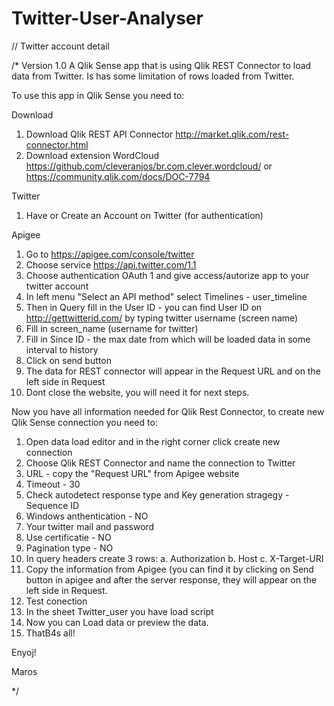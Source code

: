 # Twitter-User-Analyser

// Twitter account detail

/* Version 1.0
A Qlik Sense app that is using Qlik REST Connector to load data from Twitter. Is has some limitation of rows loaded from Twitter.


To use this app in Qlik Sense you need to: 

Download
1. Download Qlik REST API Connector http://market.qlik.com/rest-connector.html
2. Download extension WordCloud https://github.com/cleveranjos/br.com.clever.wordcloud/ or https://community.qlik.com/docs/DOC-7794

Twitter
1. Have or Create an Account on Twitter (for authentication)

Apigee
1. Go to https://apigee.com/console/twitter
2. Choose service https://api.twitter.com/1.1
3. Choose authentication OAuth 1 and give access/autorize app to your twitter account
4. In left menu "Select an API method" select Timelines - user_timeline 
5. Then in Query fill in the User ID - you can find User ID on http://gettwitterid.com/ by typing twitter username (screen name)
6. Fill in screen_name (username for twitter)
7. Fill in Since ID - the max date from which will be loaded data in some interval to history
8. Click on send button
9. The data for REST connector will appear in the Request URL and on the left side in Request
10. Dont close the website, you will need it for next steps.

Now you have all information needed for Qlik Rest Connector, to create new Qlik Sense connection you need to:
1. Open data load editor and in the right corner click create new connection
2. Choose Qlik REST Connector and name the connection to Twitter
3. URL - copy the "Request URL" from Apigee website 
4. Timeout - 30
5. Check autodetect response type and Key generation stragegy - Sequence ID
6. Windows anthentication - NO
7. Your twitter mail and password
8. Use certificatie - NO
9. Pagination type - NO
10. In query headers create 3 rows:
	a. Authorization
    b. Host
    c. X-Target-URI
11. Copy the information from Apigee (you can find it by clicking on Send button in apigee and after the server response, 
	they will appear on the left side in Request.
12. Test conection    
13. In the sheet Twitter_user you have load script
14. Now you can Load data or preview the data.
15. ThatB4s all!

Enyoj!

Maros
    
*/
